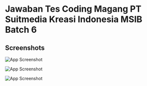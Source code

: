 # Jawaban Tes Coding Magang PT Suitmedia Kreasi Indonesia MSIB Batch 6
## Screenshots

![App Screenshot](https://media.discordapp.net/attachments/1127494450030051349/1188573929342783568/image.png?ex=659b04bb&is=65888fbb&hm=3cd89e190ecd5f422058a59faf5db136576dc08d28dd56794bc9b53ee39bfd8b&=&format=webp&quality=lossless&width=832&height=468)

![App Screenshot](https://media.discordapp.net/attachments/1127494450030051349/1188574091918200882/image.png?ex=659b04e2&is=65888fe2&hm=98ee0b640115660a90ec38d07908ccfe347cc089cd2a545eed8d091383e54b20&=&format=webp&quality=lossless&width=832&height=468)

![App Screenshot](https://media.discordapp.net/attachments/1127494450030051349/1188574152148390008/image.png?ex=659b04f0&is=65888ff0&hm=38703af39c454cc947e60f035f1f4fed2f14070cf7ffccb6468f871d8b65c9f2&=&format=webp&quality=lossless&width=832&height=468)

